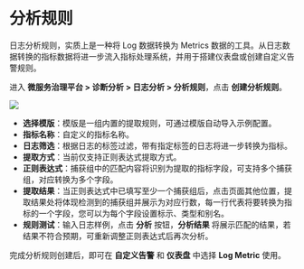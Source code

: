 # 分析规则

日志分析规则，实质上是一种将 Log 数据转换为 Metrics 数据的工具。从日志数据转换的指标数据将进一步流入指标处理系统，并用于搭建仪表盘或创建自定义告警规则。

进入 **微服务治理平台 > 诊断分析 > 日志分析 > 分析规则**，点击 **创建分析规则**。

![](http://terminus-paas.oss-cn-hangzhou.aliyuncs.com/paas-doc/2022/01/29/1ca1bc36-095c-4db9-9ebf-1b18ffd8a59d.png)

- **选择模版**：模版是一组内置的提取规则，可通过模版自动导入示例配置。
- **指标名称**：自定义的指标名称。
- **日志筛选**：根据日志的标签过滤，带有指定标签的日志将进一步转换为指标。
- **提取方式**：当前仅支持正则表达式提取方式。
- **正则表达式**：捕获组中的匹配内容将识别为提取的指标字段，可支持多个捕获组，对应转换为多个字段。
- **提取结果**：当正则表达式中已填写至少一个捕获组后，点击页面其他位置，提取结果处将体现检测到的捕获组并展示为对应行数，每一行代表将要转换为指标的一个字段，您可以为每个字段设置标示、类型和别名。
- **规则测试**：输入日志样例，点击 **分析** 按钮，**分析结果** 将展示匹配的结果，若结果不符合预期，可重新调整正则表达式后再次分析。

完成分析规则创建后，即可在 **自定义告警** 和 **仪表盘** 中选择 **Log Metric** 使用。

